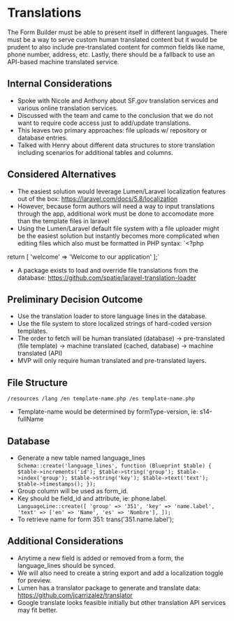 # Translations
The Form Builder must be able to present itself in different languages. There must be a way to serve custom human translated content but it would be prudent to also include pre-translated content for common fields like name, phone number, address, etc. Lastly, there should be a fallback to use an API-based machine translated service.

## Internal Considerations
* Spoke with Nicole and Anthony about SF.gov translation services and various online translation services.
* Discussed with the team and came to the conclusion that we do not want to require code access just to add/update translations.
* This leaves two primary approaches: file uploads w/ repository or database entries.
* Talked with Henry about different data structures to store translation including scenarios for additional tables and columns.

## Considered Alternatives
* The easiest solution would leverage Lumen/Laravel localization features out of the box: https://laravel.com/docs/5.8/localization
* However, because form authors will need a way to input translations through the app, additional work must be done to accomodate more than the template files in laravel
* Using the Lumen/Laravel default file system with a file uploader might be the easiest solution but instantly becomes more complicated when editing files which also must be formatted in PHP syntax:
`<?php

return [
    'welcome' => 'Welcome to our application'
];`
* A package exists to load and override file translations from the database: https://github.com/spatie/laravel-translation-loader

## Preliminary Decision Outcome
* Use the translation loader to store language lines in the database.
* Use the file system to store localized strings of hard-coded version templates.
* The order to fetch will be human translated (database) -> pre-translated (file template) -> machine translated (cached, database) -> machine translated (API)
* MVP will only require human translated and pre-translated layers.

## File Structure
`
/resources
    /lang
        /en
            template-name.php
        /es
            template-name.php
`
* Template-name would be determined by formType-version, ie: s14-fullName

## Database
* Generate a new table named language_lines
`
        Schema::create('language_lines', function (Blueprint $table) {
            $table->increments('id');
            $table->string('group');
            $table->index('group');
            $table->string('key');
            $table->text('text');
            $table->timestamps();
       });
`
* Group column will be used as form_id.
* Key should be field_id and attribute, ie: phone.label.
`
LanguageLine::create([
   'group' => '351',
   'key' => 'name.label',
   'text' => ['en' => 'Name', 'es' => 'Nombre'],
]);
`
* To retrieve name for form 351: trans('351.name.label');

## Additional Considerations
* Anytime a new field is added or removed from a form, the language_lines should be synced.
* We will also need to create a string export and add a localization toggle for preview.
* Lumen has a translator package to generate and translate data: https://github.com/jcarrizalez/translator
* Google translate looks feasible initially but other translation API services may fit better.
